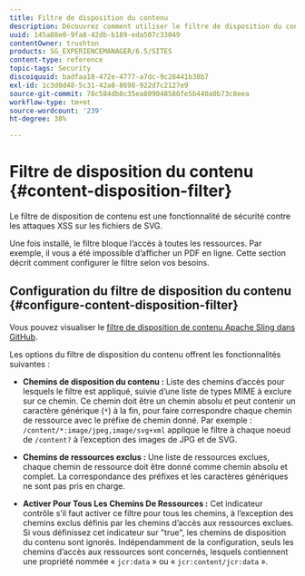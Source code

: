 ```yaml
---
title: Filtre de disposition du contenu
description: Découvrez comment utiliser le filtre de disposition du contenu pour empêcher les attaques XSS.
uuid: 145a88e0-9fa8-42db-b189-eda507c33049
contentOwner: trushton
products: SG_EXPERIENCEMANAGER/6.5/SITES
content-type: reference
topic-tags: Security
discoiquuid: badfaa18-472e-4777-a7dc-9c28441b38b7
exl-id: 1c3d0d48-5c31-42a8-8698-922d7c2127e9
source-git-commit: 78c584db8c35ea809048580fe5b440a0b73c8eea
workflow-type: tm+mt
source-wordcount: '239'
ht-degree: 38%

---
```


# Filtre de disposition du contenu {#content-disposition-filter}

Le filtre de disposition de contenu est une fonctionnalité de sécurité contre les attaques XSS sur les fichiers de SVG.

Une fois installé, le filtre bloque l’accès à toutes les ressources. Par exemple, il vous a été impossible d’afficher un PDF en ligne. Cette section décrit comment configurer le filtre selon vos besoins.

## Configuration du filtre de disposition du contenu {#configure-content-disposition-filter}

Vous pouvez visualiser le [filtre de disposition de contenu Apache Sling dans GitHub](https://github.com/apache/sling-org-apache-sling-security/blob/master/src/main/java/org/apache/sling/security/impl/ContentDispositionFilterConfiguration.java).

Les options du filtre de disposition du contenu offrent les fonctionnalités suivantes :

* **Chemins de disposition du contenu :** Liste des chemins d’accès pour lesquels le filtre est appliqué, suivie d’une liste de types MIME à exclure sur ce chemin. Ce chemin doit être un chemin absolu et peut contenir un caractère générique (`*`) à la fin, pour faire correspondre chaque chemin de ressource avec le préfixe de chemin donné. Par exemple : `/content/*:image/jpeg,image/svg+xml` applique le filtre à chaque noeud de `/content?` à l’exception des images de JPG et de SVG.

* **Chemins de ressources exclus :** Une liste de ressources exclues, chaque chemin de ressource doit être donné comme chemin absolu et complet. La correspondance des préfixes et les caractères génériques ne sont pas pris en charge.

* **Activer Pour Tous Les Chemins De Ressources :** Cet indicateur contrôle s’il faut activer ce filtre pour tous les chemins, à l’exception des chemins exclus définis par les chemins d’accès aux ressources exclues. Si vous définissez cet indicateur sur &quot;true&quot;, les chemins de disposition du contenu sont ignorés. Indépendamment de la configuration, seuls les chemins d’accès aux ressources sont concernés, lesquels contiennent une propriété nommée « `jcr:data` » ou « `jcr:content/jcr:data` ».
